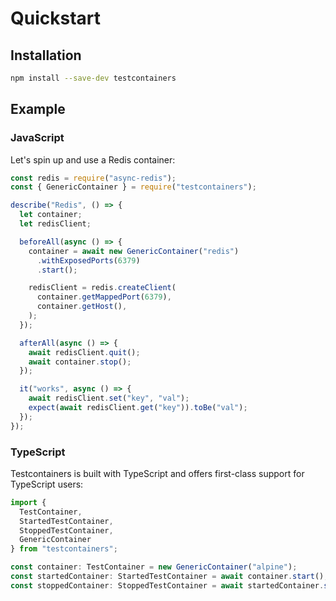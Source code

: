 # Quickstart

## Installation

```bash
npm install --save-dev testcontainers
```

## Example

### JavaScript

Let's spin up and use a Redis container:

```javascript
const redis = require("async-redis");
const { GenericContainer } = require("testcontainers");

describe("Redis", () => {
  let container;
  let redisClient;

  beforeAll(async () => {
    container = await new GenericContainer("redis")
      .withExposedPorts(6379)
      .start();

    redisClient = redis.createClient(
      container.getMappedPort(6379),
      container.getHost(),
    );
  });

  afterAll(async () => {
    await redisClient.quit();
    await container.stop();
  });

  it("works", async () => {
    await redisClient.set("key", "val");
    expect(await redisClient.get("key")).toBe("val");
  });
});
```

### TypeScript

Testcontainers is built with TypeScript and offers first-class support for TypeScript users:

```typescript
import {
  TestContainer,
  StartedTestContainer,
  StoppedTestContainer,
  GenericContainer
} from "testcontainers";

const container: TestContainer = new GenericContainer("alpine");
const startedContainer: StartedTestContainer = await container.start();
const stoppedContainer: StoppedTestContainer = await startedContainer.stop();
```
